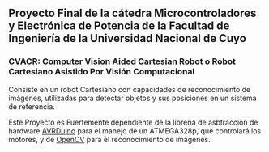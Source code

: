 ## Proyecto Final de la cátedra Microcontroladores y Electrónica de Potencia de la Facultad de Ingeniería de la Universidad Nacional de Cuyo

### CVACR: Computer Vision Aided Cartesian Robot o Robot Cartesiano Asistido Por Visión Computacional

Consiste en un robot Cartesiano con capacidades de reconocimiento de imágenes, utilizadas para detectar objetos y sus posiciones en un sistema de referencia.

Este Proyecto es Fuertemente dependiente de la libreria de asbtraccion de hardware [AVRDuino](https://github.com/Waaflee/AVRDuino) para el manejo de un ATMEGA328p, que controlará los motores, y de [OpenCV](https://opencv.org/) para el reconocimiento de imágenes.
